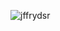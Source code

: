 <p>
 <img align="center" src="https://github-readme-streak-stats.herokuapp.com/?user={{ gh_username }}&" alt="jffrydsr" />
</p>

